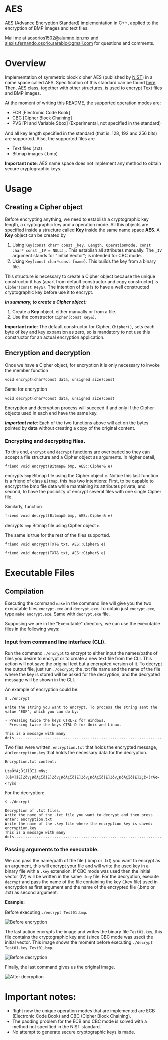 #  AES

AES (Advance Encryption Standard) implementation in C++, applied to the encryption of BMP images and text files.

Mail me at aosorios1502@alumno.ipn.mx and alexis.fernando.osorio.sarabio@gmail.com for questions and comments.

#  Overview

Implementation of symmetric block cipher AES (published by [NIST](https://www.nist.gov/)) in a name space called AES. Specification of this standard can be found [here](https://www.nist.gov/publications/advanced-encryption-standard-aes-0). Then, AES class, together with other structures, is used to encrypt Text files and BMP images.

At the moment of writing this README, the supported operation modes are:

- ECB [Electronic Code Book]
- CBC [Cipher Block Chaining]
- PVS [Pi and Variable Sbox] (Experimental, not specified in the standard)

And all key length specified in the standard (that is: 128, 192 and 256 bits) are supported. Also, the supported files are

- Text files (.txt)
- Bitmap images (.bmp)

**Important note**: AES name space does not implement any method to obtain secure cryptographic keys.

#   Usage

##  Creating a Cipher object
Before encrypting anything, we need to establish a cryptographic key length, a cryptographic key and a operation mode. All this objects are specified inside a structure called **Key** inside the same name space **AES**. A **Key** object can be created by

1. Using ``Key(const char* const _key, Length, OperationMode, const char* const _IV = NULL);``. This establish all attributes manually. The ``_IV`` argument stands for "Initial Vector"; is intended for CBC mode.
2. Using ``Key(const char*const fname)``. This builds the key from a binary file.

This structure is necessary to create a Cipher object because the unique constructor it has (apart from default constructor and copy constructor) is ``Cipher(const Key&)``. The intention of this is to have a well constructed cryptographic key before use it to encrypt.

***In summary, to create a Cipher object:***
1. Create a **Key** object, either manually or from a file.
2. Use the constructor ``Cipher(const Key&)``.

**Important note**: The default constructor for Cipher, ``Chipher()``, sets each byte of key and key expansion as zero, so is mandatory to not use this constructor for an actual encryption application.

## Encryption and decryption

Once we have a Cipher object, for encryption it is only necessary to invoke the member function 

```
void encrypt(char*const data, unsigned size)const
```

Same for encryption

```
void decrypt(char*const data, unsigned size)const
```

Encryption and decryption process will succeed if and only if the Cipher objects used in each end have the same key.

***Important note***: Each of the two functions above will act on the bytes pointed by **data** without creating a copy of the original content.

### Encrypting and decrypting files.

To this end, ``encrypt`` and ``decrypt`` functions are overloaded so they can accept a file structure and a Cipher object as arguments. In higher detail,

```
friend void encrypt(Bitmap& bmp, AES::Cipher& e)
```

encrypts ``bmp`` Bitmap file using the Cipher object ``e``. Notice this last function is a friend of class ``Bitmap``, this has two intentions: First, to be capable to encrypt the bmp file data while mantaining its attributes private, and second, to have the posibility of encrypt several files with one single Cipher file.

Similarly, function
```
friend void decrypt(Bitmap& bmp, AES::Cipher& e)
```
decrypts ``bmp`` Bitmap file using Cipher object ``e``.

The same is true for the rest of the files supported.

```
friend void encrypt(TXT& txt, AES::Cipher& e)
```

```
friend void decrypt(TXT& txt, AES::Cipher& e)
```

#  Executable Files

##  Compilation

Executing the command `make` in the command line will give you the two executable files `encrypt.exe` and `decrypt.exe`.
To obtain just `encrypt.exe`, type `make encrypt.exe`. Same with `decrypt.exe` file.

Supposing we are in the "Executable" directory, we can use the executable files in the following ways: 

### Input from command line interface (CLI).
Run the command `./encrypt` to encrypt to either input the names/paths of files you desire to encrypt or to create a new text 
file from the CLI. This action will not save the original text but a encrypted version of it. To decrypt the output file, just
run `./decrypt`; the .txt file name and the name of the file where the key is stored will be asked for the 
decryption, and the decrypted message will be shown in the CLI.

An example of encryption could be:

```
$ ./encrypt

Write the string you want to encrypt. To process the string sent the value 'EOF', which you can do by:

- Pressing twice the keys CTRL-Z for Windows.
- Pressing twice the keys CTRL-D for Unix and Linux.

This is a message with many dots.....................................................................................
```
Two files were written: `encryption.txt` that holds the encrypted message, and `encryption.key` that holds the necessary data for 
the decryption.

```
Encryption.txt content:

LtøÕºÀ;Õ{JÍÖÏ] mNy;(ùê©]šÈ]Zöv¿ÐõÂÇïõšÈ]Zöv¿ÐõÂÇïõšÈ]Zöv¿ÐõÂÇïõšÈ]Zöv¿ÐõÂÇïõšÈ]ZÇž«(rÃ¢~<ryšô
```
For the decryption:

```
$ ./decrypt

Decryption of .txt files.
Write the name of the .txt file you want to decrypt and then press enter: encryption.txt
Write the name of the .key file where the encryption key is saved: encryption.key
This is a message with many dots.....................................................................................�
```

### Passing arguments to the executable.
We can pass the name/path of the file (.bmp or .txt) you want to encrypt as an argument, this will encrypt your file and 
will write the used key in a binary file with a `.key` extension. If CBC mode was used then the initial vector (IV) will be 
written in the same `.key` file. For the decryption, execute `decrypt` and pass the name of the file containing the key (.key 
file) used in encryption as first argument and the name of the encrypted file (.bmp or .txt) as second argument.

**Example:**

Before executing `./encrypt Test01.bmp`.

![Before encryption](/Examples/BeforeEncryption.png)

The last action encrypts the image and writes the binary file `Test01.key`, this file contains the cryptographic key and (since
CBC mode was used) the initial vector. This image shows the moment before executing `./decrypt Test01.key Test01.bmp`.

![Before decryption](/Examples/BeforeDecryption.png)

Finally, the last command gives us the original image.

![After decryption](/Examples/AfterDecryption.png)

# Important notes:
* Right now the unique operation modes that are implemented are ECB (Electronic Code Book) and CBC (Cipher Block Chaining).
* The padding problem for the ECB and CBC mode is solved with a method not specified in the NIST standard.
* No attempt to generate secure cryptographic keys is made. 

